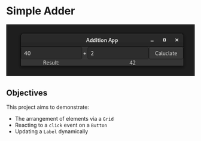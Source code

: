 # Simple Adder

![.docs/example-1.png](.docs/example-1.png)

## Objectives

This project aims to demonstrate:

* The arrangement of elements via a `Grid`
* Reacting to a `click` event on a `Button`
* Updating a `Label` dynamically
